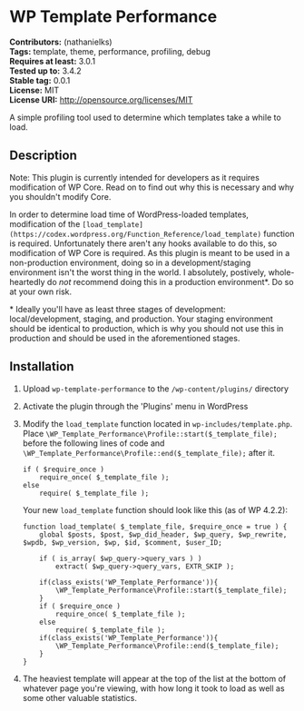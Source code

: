 # WP Template Performance #
**Contributors:** (nathanielks)  
**Tags:** template, theme, performance, profiling, debug  
**Requires at least:** 3.0.1  
**Tested up to:** 3.4.2  
**Stable tag:** 0.0.1  
**License:** MIT  
**License URI:** http://opensource.org/licenses/MIT  

A simple profiling tool used to determine which templates take a while to load.

## Description ##

Note: This plugin is currently intended for developers as it requires modification of WP Core. Read on to find out why this is necessary and why you shouldn't modify Core.

In order to determine load time of WordPress-loaded templates, modification of the `[load_template](https://codex.wordpress.org/Function_Reference/load_template)` function is required. Unfortunately there aren't any hooks available to do this, so modification of WP Core is required. As this plugin is meant to be used in a non-production environment, doing so in a development/staging environment isn't the worst thing in the world. I absolutely, postively, whole-heartedly do _not_ recommend doing this in a production environment\*. Do so at your own risk.

\* Ideally you'll have as least three stages of development: local/development, staging, and production. Your staging environment should be identical to production, which is why you should not use this in production and should be used in the aforementioned stages.

## Installation ##

1. Upload `wp-template-performance` to the `/wp-content/plugins/` directory
1. Activate the plugin through the 'Plugins' menu in WordPress
1. Modify the `load_template` function located in `wp-includes/template.php`. Place `\WP_Template_Performance\Profile::start($_template_file);` before the following lines of code and `\WP_Template_Performance\Profile::end($_template_file);` after it.

	```
	if ( $require_once )
		require_once( $_template_file );
	else
		require( $_template_file );
	```

	Your new `load_template` function should look like this (as of WP 4.2.2):
	```
	function load_template( $_template_file, $require_once = true ) {
		global $posts, $post, $wp_did_header, $wp_query, $wp_rewrite, $wpdb, $wp_version, $wp, $id, $comment, $user_ID;

		if ( is_array( $wp_query->query_vars ) )
			extract( $wp_query->query_vars, EXTR_SKIP );

		if(class_exists('WP_Template_Performance')){
			\WP_Template_Performance\Profile::start($_template_file);
		}
		if ( $require_once )
			require_once( $_template_file );
		else
			require( $_template_file );
		if(class_exists('WP_Template_Performance')){
			\WP_Template_Performance\Profile::end($_template_file);
		}
	}
	```

1. The heaviest template will appear at the top of the list at the bottom of whatever page you're viewing, with how long it took to load as well as some other valuable statistics.
